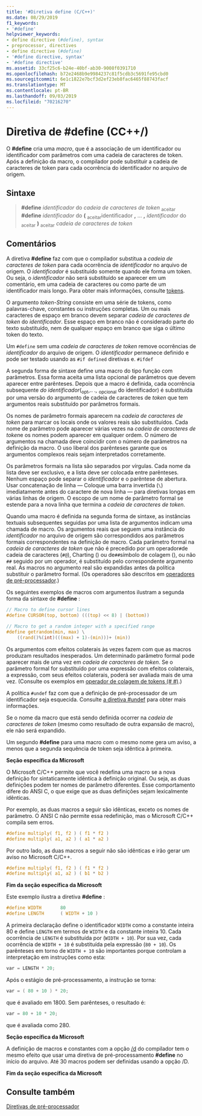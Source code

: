 ```yaml
---
title: '#Diretiva define (C/C++)'
ms.date: 08/29/2019
f1_keywords:
- '#define'
helpviewer_keywords:
- define directive (#define), syntax
- preprocessor, directives
- define directive (#define)
- '#define directive, syntax'
- '#define directive'
ms.assetid: 33cf25c6-b24e-40bf-ab30-9008f0391710
ms.openlocfilehash: b72e2468b9e9984237c81f5cdb3c5691fe95cbd0
ms.sourcegitcommit: 6e1c1822e7bcf3d2ef23eb8fac6465f88743facf
ms.translationtype: MT
ms.contentlocale: pt-BR
ms.lasthandoff: 09/03/2019
ms.locfileid: "70216270"
---
```

# <a name="define-directive-cc"></a>Diretiva de #define (CC++/)

O **#define** cria uma *macro*, que é a associação de um identificador ou identificador com parâmetros com uma cadeia de caracteres de token. Após a definição da macro, o compilador pode substituir a cadeia de caracteres de token para cada ocorrência do identificador no arquivo de origem.

## <a name="syntax"></a>Sintaxe

> **#define** *identificador* do *cadeia de caracteres de token* <sub>aceitar</sub>\
> **#define** *identificador* do **(** <sub>aceitar</sub>identificador **,** ... **,** *identificador* do <sub>aceitar</sub> **)** <sub>aceitar</sub> *cadeia de caracteres de token*

## <a name="remarks"></a>Comentários

A diretiva **#define** faz com que o compilador substitua a *cadeia de caracteres de token* para cada ocorrência de *identificador* no arquivo de origem. O *identificador* é substituído somente quando ele forma um token. Ou seja, o *identificador* não será substituído se aparecer em um comentário, em uma cadeia de caracteres ou como parte de um identificador mais longo. Para obter mais informações, consulte [tokens](../cpp/tokens-cpp.md).

O argumento *token-String* consiste em uma série de tokens, como palavras-chave, constantes ou instruções completas. Um ou mais caracteres de espaço em branco devem separar *cadeia de caracteres de token* do *identificador*. Esse espaço em branco não é considerado parte do texto substituído, nem de qualquer espaço em branco que siga o último token do texto.

Um `#define` sem uma *cadeia de caracteres de token* remove ocorrências de *identificador* do arquivo de origem. O *identificador* permanece definido e pode ser testado usando as `#if defined` diretivas e. `#ifdef`

A segunda forma de sintaxe define uma macro do tipo função com parâmetros. Essa forma aceita uma lista opcional de parâmetros que devem aparecer entre parênteses. Depois que a macro é definida, cada ocorrência subsequente *do identificador*(<sub>opt</sub>,.. *.,* <sub>opcional</sub> do identificador) é substituída por uma versão do argumento de cadeia de caracteres de *token* que tem argumentos reais substituído por parâmetros formais.

Os nomes de parâmetro formais aparecem na *cadeia de caracteres de token* para marcar os locais onde os valores reais são substituídos. Cada nome de parâmetro pode aparecer várias vezes na *cadeia de caracteres de token*e os nomes podem aparecer em qualquer ordem. O número de argumentos na chamada deve coincidir com o número de parâmetros na definição da macro. O uso liberal dos parênteses garante que os argumentos complexos reais sejam interpretados corretamente.

Os parâmetros formais na lista são separados por vírgulas. Cada nome da lista deve ser exclusivo, e a lista deve ser colocada entre parênteses. Nenhum espaço pode separar o *identificador* e o parêntese de abertura. Usar concatenação de linha — Coloque uma barra invertida (`\`) imediatamente antes do caractere de nova linha — para diretivas longas em várias linhas de origem. O escopo de um nome de parâmetro formal se estende para a nova linha que termina a *cadeia de caracteres de token*.

Quando uma macro é definida na segunda forma de sintaxe, as instâncias textuais subsequentes seguidas por uma lista de argumentos indicam uma chamada de macro. Os argumentos reais que seguem uma instância do *identificador* no arquivo de origem são correspondidos aos parâmetros formais correspondentes na definição de macro. Cada parâmetro formal na *cadeia de caracteres de token* que não é precedido por um operador`#`de cadeia de caracteres (`#@`), Charting () ou de`##`símbolo de colagem (), ou não `##` seguido por um operador, é substituído pelo correspondente argumento real. As macros no argumento real são expandidas antes da política substituir o parâmetro formal. (Os operadores são descritos em [operadores de pré-processador](../preprocessor/preprocessor-operators.md).)

Os seguintes exemplos de macros com argumentos ilustram a segunda forma da sintaxe de **#define** :

```C
// Macro to define cursor lines
#define CURSOR(top, bottom) (((top) << 8) | (bottom))

// Macro to get a random integer with a specified range
#define getrandom(min, max) \
    ((rand()%(int)(((max) + 1)-(min)))+ (min))
```

Os argumentos com efeitos colaterais às vezes fazem com que as macros produzam resultados inesperados. Um determinado parâmetro formal pode aparecer mais de uma vez em *cadeia de caracteres de token*. Se o parâmetro formal for substituído por uma expressão com efeitos colaterais, a expressão, com seus efeitos colaterais, poderá ser avaliada mais de uma vez. (Consulte os exemplos em [operador de colagem de tokens (# #)](../preprocessor/token-pasting-operator-hash-hash.md).)

A política `#undef` faz com que a definição de pré-processador de um identificador seja esquecida. Consulte [a diretiva #undef](../preprocessor/hash-undef-directive-c-cpp.md) para obter mais informações.

Se o nome da macro que está sendo definida ocorrer na *cadeia de caracteres de token* (mesmo como resultado de outra expansão de macro), ele não será expandido.

Um segundo **#define** para uma macro com o mesmo nome gera um aviso, a menos que a segunda sequência de token seja idêntica à primeira.

**Seção específica da Microsoft**

O Microsoft C/C++ permite que você redefina uma macro se a nova definição for sintaticamente idêntica à definição original. Ou seja, as duas definições podem ter nomes de parâmetro diferentes. Esse comportamento difere do ANSI C, o que exige que as duas definições sejam lexicalmente idênticas.

Por exemplo, as duas macros a seguir são idênticas, exceto os nomes de parâmetro. O ANSI C não permite essa redefinição, mas o Microsoft C/C++ compila sem erros.

```C
#define multiply( f1, f2 ) ( f1 * f2 )
#define multiply( a1, a2 ) ( a1 * a2 )
```

Por outro lado, as duas macros a seguir não são idênticas e irão gerar um aviso no Microsoft C/C++.

```C
#define multiply( f1, f2 ) ( f1 * f2 )
#define multiply( a1, a2 ) ( b1 * b2 )
```

**Fim da seção específica da Microsoft**

Este exemplo ilustra a diretiva **#define** :

```C
#define WIDTH       80
#define LENGTH      ( WIDTH + 10 )
```

A primeira declaração define o identificador `WIDTH` como a constante inteira 80 e define `LENGTH` em termos de `WIDTH` e da constante inteira 10. Cada ocorrência de `LENGTH` é substituída por (`WIDTH + 10`). Por sua vez, cada ocorrência de `WIDTH + 10` é substituída pela expressão (`80 + 10`). Os parênteses em torno de `WIDTH + 10` são importantes porque controlam a interpretação em instruções como esta:

```C
var = LENGTH * 20;
```

Após o estágio de pré-processamento, a instrução se torna:

```C
var = ( 80 + 10 ) * 20;
```

que é avaliado em 1800. Sem parênteses, o resultado é:

```C
var = 80 + 10 * 20;
```

que é avaliada como 280.

**Seção específica da Microsoft**

A definição de macros e constantes com a opção [/d](../build/reference/d-preprocessor-definitions.md) do compilador tem o mesmo efeito que usar uma diretiva de pré-processamento **#define** no início do arquivo. Até 30 macros podem ser definidas usando a opção /D.

**Fim da seção específica da Microsoft**

## <a name="see-also"></a>Consulte também

[Diretivas de pré-processador](../preprocessor/preprocessor-directives.md)
